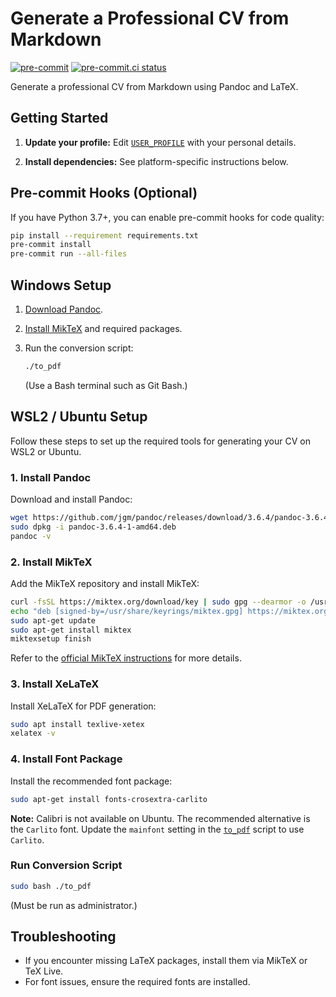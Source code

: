 # Generate a Professional CV from Markdown

[![pre-commit](https://img.shields.io/badge/pre--commit-enabled-brightgreen?logo=pre-commit)](https://github.com/pre-commit/pre-commit)
[![pre-commit.ci status](https://results.pre-commit.ci/badge/github/pre-commit/pre-commit/main.svg)](https://results.pre-commit.ci/latest/github/pre-commit/pre-commit/main)

Generate a professional CV from Markdown using Pandoc and LaTeX.

## Getting Started

1. **Update your profile:**
   Edit [`USER_PROFILE`](USER_PROFILE) with your personal details.

2. **Install dependencies:**
   See platform-specific instructions below.

## Pre-commit Hooks (Optional)

If you have Python 3.7+, you can enable pre-commit hooks for code quality:

```bash
pip install --requirement requirements.txt
pre-commit install
pre-commit run --all-files
```

## Windows Setup

1. [Download Pandoc](https://github.com/jgm/pandoc/releases).
2. [Install MikTeX](https://miktex.org/download) and required packages.
3. Run the conversion script:

   ```bash
   ./to_pdf
   ```

   (Use a Bash terminal such as Git Bash.)

## WSL2 / Ubuntu Setup

Follow these steps to set up the required tools for generating your CV on WSL2 or Ubuntu.

### 1. Install Pandoc

Download and install Pandoc:

```bash
wget https://github.com/jgm/pandoc/releases/download/3.6.4/pandoc-3.6.4-1-amd64.deb
sudo dpkg -i pandoc-3.6.4-1-amd64.deb
pandoc -v
```

### 2. Install MikTeX

Add the MikTeX repository and install MikTeX:

```bash
curl -fsSL https://miktex.org/download/key | sudo gpg --dearmor -o /usr/share/keyrings/miktex.gpg
echo "deb [signed-by=/usr/share/keyrings/miktex.gpg] https://miktex.org/download/ubuntu jammy universe" | sudo tee /etc/apt/sources.list.d/miktex.list
sudo apt-get update
sudo apt-get install miktex
miktexsetup finish
```

Refer to the [official MikTeX instructions](https://miktex.org/download) for more details.

### 3. Install XeLaTeX

Install XeLaTeX for PDF generation:

```bash
sudo apt install texlive-xetex
xelatex -v
```

### 4. Install Font Package

Install the recommended font package:

```bash
sudo apt-get install fonts-crosextra-carlito
```

**Note:** Calibri is not available on Ubuntu. The recommended alternative is the `Carlito` font.
Update the `mainfont` setting in the [`to_pdf`](./scripts/to_pdf) script to use `Carlito`.

### Run Conversion Script

```bash
sudo bash ./to_pdf
```

(Must be run as administrator.)

## Troubleshooting

- If you encounter missing LaTeX packages, install them via MikTeX or TeX Live.
- For font issues, ensure the required fonts are installed.
